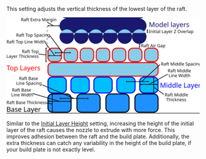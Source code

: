 This setting adjusts the vertical thickness of the lowest layer of the raft.

![Dimensions related to the raft](images/raft_dimensions.svg)

Similar to the [Initial Layer Height](layer_height_0) setting, increasing the height of the initial layer of the raft causes the nozzle to extrude with more force. This improves adhesion between the raft and the build plate. Additionally, the extra thickness can catch any variability in the height of the build plate, if your build plate is not exactly level.